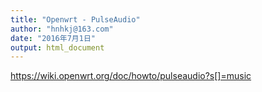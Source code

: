 ```yaml
---
title: "Openwrt - PulseAudio"
author: "hnhkj@163.com"
date: "2016年7月1日"
output: html_document
---
```


<https://wiki.openwrt.org/doc/howto/pulseaudio?s[]=music>

